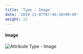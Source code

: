 ```yaml
---
title: 'Type : Image'
date: '2019-11-07T07:46:38+00:00'
weight: 12
---
```


#### Image

![Attribute Type - Image](../images/show_image_front.png "Attribute Type - Image")